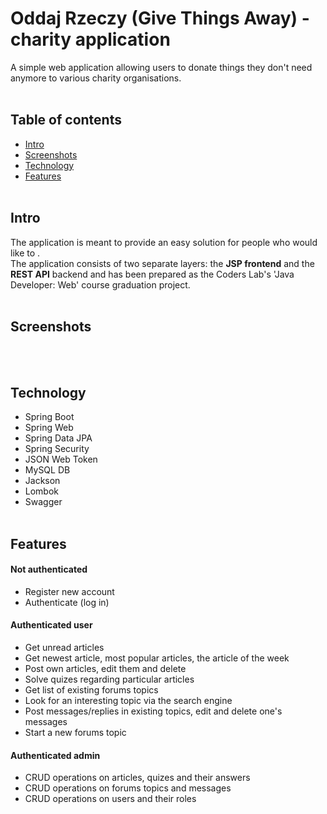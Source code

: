 # Oddaj Rzeczy (Give Things Away) - charity application
A simple web application allowing users to donate things they don't need anymore to various charity organisations. 
<br><br>
## Table of contents
* [Intro](#intro)
* [Screenshots](#screenshots)
* [Technology](#technology)
* [Features](#features)
<br><br>
## Intro
The application is meant to provide an easy solution for people who would like to .<br>
The application consists of two separate layers: the <b>JSP frontend</b> and the <b>REST API</b> backend and has been prepared as the Coders Lab's 'Java Developer: Web' course graduation project.
<br><br>
## Screenshots
<br><br>
## Technology
* Spring Boot
* Spring Web
* Spring Data JPA
* Spring Security
* JSON Web Token
* MySQL DB
* Jackson
* Lombok
* Swagger
<br><br>
## Features
#### Not authenticated
* Register new account
* Authenticate (log in)
#### Authenticated user
* Get unread articles
* Get newest article, most popular articles, the article of the week
* Post own articles, edit them and delete
* Solve quizes regarding particular articles
* Get list of existing forums topics
* Look for an interesting topic via the search engine
* Post messages/replies in existing topics, edit and delete one's messages
* Start a new forums topic
#### Authenticated admin
* CRUD operations on articles, quizes and their answers
* CRUD operations on forums topics and messages
* CRUD operations on users and their roles

